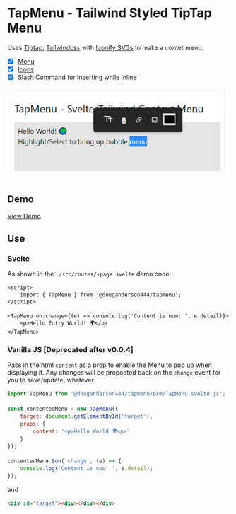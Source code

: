 # TapMenu - Tailwind Styled TipTap Menu

Uses [Tiptap](https://tiptap.dev/), [Tailwindcss](https://tailwindcss.com/docs/guides/sveltekit) with [Iconify SVGs](https://iconify.design/) to make a contet menu.

- [x] [Menu](https://tiptap.dev/)
- [x] [Icons](https://www.npmjs.com/package/iconify-icon)
- [x] Slash Command for inserting while inline

![Demo](./images/readme.png)

## Demo

[View Demo](https://douganderson444.github.io/tapmenu/)

## Use

### Svelte

As shown in the `./src/routes/+page.svelte` demo code:

```svelte
<script>
	import { TapMenu } from '@douganderson444/tapmenu';
</script>

<TapMenu on:change={(e) => console.log('Content is now: ', e.detail)}>
	<p>Hello Entry World! 🌍️</p>
</TapMenu>
```

### Vanilla JS [Deprecated after v0.0.4]

Pass in the html `content` as a prop to enable the Menu to pop up when displaying it. Any changes will be propoated back on the `change` event for you to save/update, whatever

```js
import TapMenu from '@douganderson444/tapmenu/esm/TapMenu.svelte.js';

const contentedMenu = new TapMenu({
	target: document.getElementById('target'),
	props: {
		content: '<p>Hello World 🌍️<p>'
	}
});

contentedMenu.$on('change', (e) => {
	console.log('Content is now: ', e.detail);
});
```

and

```html
<div id="target"><div></div></div>
```
